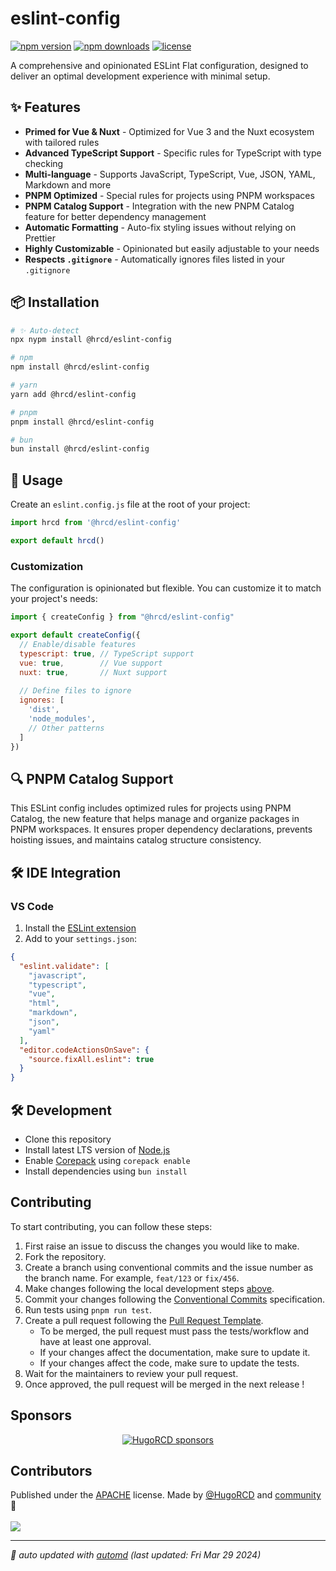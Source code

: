 # eslint-config

<!-- automd:badges color=black license provider=shields  -->

[![npm version](https://img.shields.io/npm/v/@hrcd/eslint-config?color=black)](https://npmjs.com/package/@hrcd/eslint-config)
[![npm downloads](https://img.shields.io/npm/dm/@hrcd/eslint-config?color=black)](https://npmjs.com/package/@hrcd/eslint-config)
[![license](https://img.shields.io/github/license/HugoRCD/eslint-config?color=black)](https://github.com/HugoRCD/eslint-config/blob/main/LICENSE)

<!-- /automd -->

A comprehensive and opinionated ESLint Flat configuration, designed to deliver an optimal development experience with minimal setup.

## ✨ Features

- **Primed for Vue & Nuxt** - Optimized for Vue 3 and the Nuxt ecosystem with tailored rules
- **Advanced TypeScript Support** - Specific rules for TypeScript with type checking
- **Multi-language** - Supports JavaScript, TypeScript, Vue, JSON, YAML, Markdown and more
- **PNPM Optimized** - Special rules for projects using PNPM workspaces
- **PNPM Catalog Support** - Integration with the new PNPM Catalog feature for better dependency management
- **Automatic Formatting** - Auto-fix styling issues without relying on Prettier
- **Highly Customizable** - Opinionated but easily adjustable to your needs
- **Respects `.gitignore`** - Automatically ignores files listed in your `.gitignore`

## 📦 Installation

<!-- automd:pm-install -->

```sh
# ✨ Auto-detect
npx nypm install @hrcd/eslint-config

# npm
npm install @hrcd/eslint-config

# yarn
yarn add @hrcd/eslint-config

# pnpm
pnpm install @hrcd/eslint-config

# bun
bun install @hrcd/eslint-config
```

<!-- /automd -->

## 🚀 Usage

Create an `eslint.config.js` file at the root of your project:

```js
import hrcd from '@hrcd/eslint-config'

export default hrcd()
```

### Customization

The configuration is opinionated but flexible. You can customize it to match your project's needs:

```js
import { createConfig } from "@hrcd/eslint-config"

export default createConfig({  
  // Enable/disable features
  typescript: true, // TypeScript support
  vue: true,        // Vue support
  nuxt: true,       // Nuxt support
  
  // Define files to ignore
  ignores: [
    'dist',
    'node_modules',
    // Other patterns
  ]
})
```

## 🔍 PNPM Catalog Support

This ESLint config includes optimized rules for projects using PNPM Catalog, the new feature that helps manage and organize packages in PNPM workspaces. It ensures proper dependency declarations, prevents hoisting issues, and maintains catalog structure consistency.

## 🛠️ IDE Integration

### VS Code

1. Install the [ESLint extension](https://marketplace.visualstudio.com/items?itemName=dbaeumer.vscode-eslint)
2. Add to your `settings.json`:

```json
{
  "eslint.validate": [
    "javascript",
    "typescript",
    "vue",
    "html",
    "markdown",
    "json",
    "yaml"
  ],
  "editor.codeActionsOnSave": {
    "source.fixAll.eslint": true
  }
}
```

## 🛠️ Development

- Clone this repository
- Install latest LTS version of [Node.js](https://nodejs.org/en/)
- Enable [Corepack](https://github.com/nodejs/corepack) using `corepack enable`
- Install dependencies using `bun install`

## Contributing
To start contributing, you can follow these steps:

1. First raise an issue to discuss the changes you would like to make.
2. Fork the repository.
3. Create a branch using conventional commits and the issue number as the branch name. For example, `feat/123` or `fix/456`.
4. Make changes following the local development steps [above](#local-development).
5. Commit your changes following the [Conventional Commits](https://www.conventionalcommits.org/en/v1.0.0/) specification.
6. Run tests using `pnpm run test`.
7. Create a pull request following the [Pull Request Template](.github/pull_request_template.md).
   - To be merged, the pull request must pass the tests/workflow and have at least one approval.
   - If your changes affect the documentation, make sure to update it.
   - If your changes affect the code, make sure to update the tests.
8. Wait for the maintainers to review your pull request.
9. Once approved, the pull request will be merged in the next release !

<!-- automd:fetch url="gh:hugorcd/markdown/main/src/sponsors.md" -->

## Sponsors

<p align="center">
  <a href="https://cdn.jsdelivr.net/gh/hugorcd/static/sponsors.svg">
    <img src='https://cdn.jsdelivr.net/gh/hugorcd/static/sponsors.svg' alt="HugoRCD sponsors" />
  </a>
</p>

<!-- /automd -->

## Contributors

<!-- automd:contributors license=Apache author=HugoRCD-->

Published under the [APACHE](https://github.com/HugoRCD/eslint-config/blob/main/LICENSE) license.
Made by [@HugoRCD](https://github.com/HugoRCD) and [community](https://github.com/HugoRCD/eslint-config/graphs/contributors) 💛
<br><br>
<a href="https://github.com/HugoRCD/eslint-config/graphs/contributors">
<img src="https://contrib.rocks/image?repo=HugoRCD/eslint-config" />
</a>

<!-- /automd -->

<!-- automd:with-automd lastUpdate -->

---

_🤖 auto updated with [automd](https://automd.unjs.io) (last updated: Fri Mar 29 2024)_

<!-- /automd -->
